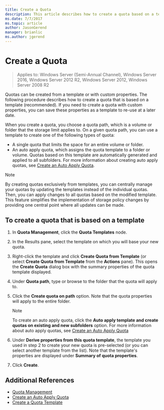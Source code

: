```yaml
---
title: Create a Quota
description: This article describes how to create a quota based on a template
ms.date: 7/7/2017
ms.topic: article
author: JasonGerend
manager: brianlic
ms.author: jgerend
---
```

# Create a Quota

> Applies to: Windows Server (Semi-Annual Channel), Windows Server 2016, Windows Server 2012 R2, Windows Server 2012, Windows Server 2008 R2

Quotas can be created from a template or with custom properties. The following procedure describes how to create a quota that is based on a template (recommended). If you need to create a quota with custom properties, you can save these properties as a template to re-use at a later date.

When you create a quota, you choose a quota path, which is a volume or folder that the storage limit applies to. On a given quota path, you can use a template to create one of the following types of quota:

-   A single quota that limits the space for an entire volume or folder.
-   An auto apply quota, which assigns the quota template to a folder or volume. Quotas based on this template are automatically generated and applied to all subfolders. For more information about creating auto apply quotas, see [Create an Auto Apply Quota](create-auto-apply-quota.md).


> [!Note]
> By creating quotas exclusively from templates, you can centrally manage your quotas by updating the templates instead of the individual quotas. Then, you can apply changes to all quotas based on the modified template. This feature simplifies the implementation of storage policy changes by providing one central point where all updates can be made.

## To create a quota that is based on a template

1.  In **Quota Management**, click the **Quota Templates** node.

2.  In the Results pane, select the template on which you will base your new quota.

3.  Right-click the template and click **Create Quota from Template** (or select **Create Quota from Template** from the **Actions** pane). This opens the **Create Quota** dialog box with the summary properties of the quota template displayed.

4.  Under **Quota path**, type or browse to the folder that the quota will apply to.

5.  Click the **Create quota on path** option. Note that the quota properties will apply to the entire folder.

     > [!Note]
     > To create an auto apply quota, click the **Auto apply template and create quotas on existing and new subfolders** option. For more information about auto apply quotas, see [Create an Auto Apply Quota](create-auto-apply-quota.md)

6.  Under **Derive properties from this quota template**, the template you used in step 2 to create your new quota is pre-selected (or you can select another template from the list). Note that the template's properties are displayed under **Summary of quota properties**.

7.  Click **Create**.

## Additional References

-   [Quota Management](quota-management.md)
-   [Create an Auto Apply Quota](create-auto-apply-quota.md)
-   [Create a Quota Template](create-quota-template.md)


